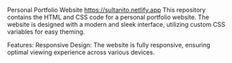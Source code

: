 Personal Portfolio Website https://sultanito.netlify.app
This repository contains the HTML and CSS code for a personal portfolio website. The website is designed with a modern and sleek interface, utilizing custom CSS variables for easy theming.

Features:
Responsive Design: The website is fully responsive, ensuring optimal viewing experience across various devices.
